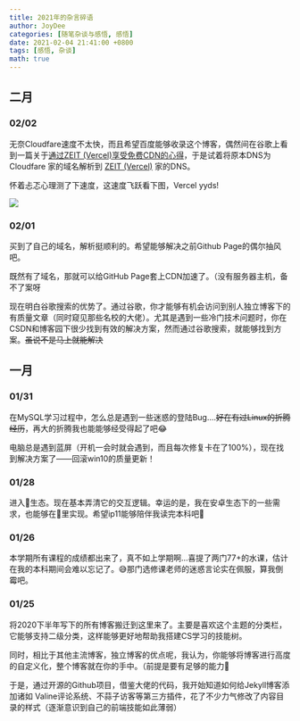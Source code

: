 ```yaml
---
title: 2021年的杂言碎语
author: JoyDee
categories: [随笔杂谈与感悟, 感悟]
date: 2021-02-04 21:41:00 +0800
tags: [感悟, 杂谈]
math: true
---
```


## 二月

### 02/02

无奈Cloudfare速度不太快，而且希望百度能够收录这个博客，偶然间在谷歌上看到一篇关于[通过ZEIT (Vercel)享受免费CDN的心得](https://zpjiang.me/2020/01/15/let-baidu-index-github-page/)，于是试着将原本DNS为 Cloudfare 家的域名解析到 [ZEIT (Vercel)](https://vercel.com/j-strawhat) 家的DNS。

怀着忐忑心理测了下速度，这速度飞跃看下图，Vercel yyds!

<img src="https://gitee.com/j__strawhat/MyImages/raw/master/20210206131317.png"/>


### 02/01

买到了自己的域名，解析挺顺利的。希望能够解决之前Github Page的偶尔抽风吧。

既然有了域名，那就可以给GitHub Page套上CDN加速了。（没有服务器主机，备不了案呀

现在明白谷歌搜索的优势了。通过谷歌，你才能够有机会访问到别人独立博客下的有质量文章（同时窥见那些名校的大佬）。尤其是遇到一些冷门技术问题时，你在CSDN和博客园下很少找到有效的解决方案，然而通过谷歌搜索，就能够找到方案。~~虽说不是马上就能解决~~

## 一月

### 01/31

在MySQL学习过程中，怎么总是遇到一些迷惑的登陆Bug....~~好在有过Linux的折腾经历~~，再大的折腾我也能能够经受得起了吧😂

电脑总是遇到蓝屏（开机一会时就会遇到，而且每次修复卡在了100%），现在找到解决方案了——回滚win10的质量更新！

### 01/28

进入🍎生态。现在基本弄清它的交互逻辑。幸运的是，我在安卓生态下的一些需求，也能够在🍎里实现。希望ip11能够陪伴我读完本科吧🙏

### 01/26

本学期所有课程的成绩都出来了，真不如上学期啊...喜提了两门77+的水课，估计在我的本科期间会难以忘记了。😅那门选修课老师的迷惑言论实在佩服，算我倒霉吧。

### 01/25

将2020下半年写下的所有博客搬迁到这里来了。主要是喜欢这个主题的分类栏，它能够支持二级分类，这样能够更好地帮助我搭建CS学习的技能树。

同时，相比于其他主流博客，独立博客的优点呢，我认为，你能够将博客进行高度的自定义化，整个博客就在你的手中。（前提是要有足够的能力🤕

于是，通过开源的Github项目，借鉴大佬的代码，我开始知道如何给Jekyll博客添加诸如 Valine评论系统、不蒜子访客等第三方插件，花了不少力气修改了内容目录的样式（逐渐意识到自己的前端技能如此薄弱）

